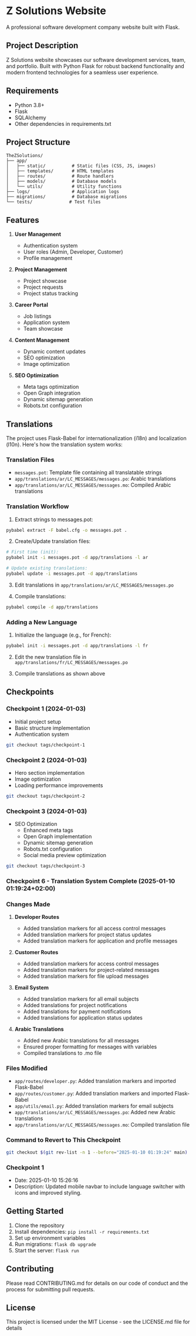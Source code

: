 # Z Solutions Website

A professional software development company website built with Flask.

## Project Description
Z Solutions website showcases our software development services, team, and portfolio. Built with Python Flask for robust backend functionality and modern frontend technologies for a seamless user experience.

## Requirements
- Python 3.8+
- Flask
- SQLAlchemy
- Other dependencies in requirements.txt

## Project Structure
```
TheZSolutions/
├── app/
│   ├── static/          # Static files (CSS, JS, images)
│   ├── templates/       # HTML templates
│   ├── routes/          # Route handlers
│   ├── models/          # Database models
│   └── utils/           # Utility functions
├── logs/                # Application logs
├── migrations/          # Database migrations
└── tests/              # Test files
```

## Features
1. **User Management**
   - Authentication system
   - User roles (Admin, Developer, Customer)
   - Profile management

2. **Project Management**
   - Project showcase
   - Project requests
   - Project status tracking

3. **Career Portal**
   - Job listings
   - Application system
   - Team showcase

4. **Content Management**
   - Dynamic content updates
   - SEO optimization
   - Image optimization

5. **SEO Optimization**
   - Meta tags optimization
   - Open Graph integration
   - Dynamic sitemap generation
   - Robots.txt configuration

## Translations

The project uses Flask-Babel for internationalization (i18n) and localization (l10n). Here's how the translation system works:

### Translation Files
- `messages.pot`: Template file containing all translatable strings
- `app/translations/ar/LC_MESSAGES/messages.po`: Arabic translations
- `app/translations/ar/LC_MESSAGES/messages.mo`: Compiled Arabic translations

### Translation Workflow
1. Extract strings to messages.pot:
```bash
pybabel extract -F babel.cfg -o messages.pot .
```

2. Create/Update translation files:
```bash
# First time (init):
pybabel init -i messages.pot -d app/translations -l ar

# Update existing translations:
pybabel update -i messages.pot -d app/translations
```

3. Edit translations in `app/translations/ar/LC_MESSAGES/messages.po`

4. Compile translations:
```bash
pybabel compile -d app/translations
```

### Adding a New Language
1. Initialize the language (e.g., for French):
```bash
pybabel init -i messages.pot -d app/translations -l fr
```

2. Edit the new translation file in `app/translations/fr/LC_MESSAGES/messages.po`

3. Compile translations as shown above

## Checkpoints

### Checkpoint 1 (2024-01-03)
- Initial project setup
- Basic structure implementation
- Authentication system
```bash
git checkout tags/checkpoint-1
```

### Checkpoint 2 (2024-01-03)
- Hero section implementation
- Image optimization
- Loading performance improvements
```bash
git checkout tags/checkpoint-2
```

### Checkpoint 3 (2024-01-03)
- SEO Optimization
  - Enhanced meta tags
  - Open Graph implementation
  - Dynamic sitemap generation
  - Robots.txt configuration
  - Social media preview optimization
```bash
git checkout tags/checkpoint-3
```

### Checkpoint 6 - Translation System Complete (2025-01-10 01:19:24+02:00)

### Changes Made
1. **Developer Routes**
   - Added translation markers for all access control messages
   - Added translation markers for project status updates
   - Added translation markers for application and profile messages

2. **Customer Routes**
   - Added translation markers for access control messages
   - Added translation markers for project-related messages
   - Added translation markers for file upload messages

3. **Email System**
   - Added translation markers for all email subjects
   - Added translations for project notifications
   - Added translations for payment notifications
   - Added translations for application status updates

4. **Arabic Translations**
   - Added new Arabic translations for all messages
   - Ensured proper formatting for messages with variables
   - Compiled translations to .mo file

### Files Modified
- `app/routes/developer.py`: Added translation markers and imported Flask-Babel
- `app/routes/customer.py`: Added translation markers and imported Flask-Babel
- `app/utils/email.py`: Added translation markers for email subjects
- `app/translations/ar/LC_MESSAGES/messages.po`: Added new Arabic translations
- `app/translations/ar/LC_MESSAGES/messages.mo`: Compiled translation file

### Command to Revert to This Checkpoint
```bash
git checkout $(git rev-list -n 1 --before="2025-01-10 01:19:24" main)
```

### Checkpoint 1
- Date: 2025-01-10 15:26:16
- Description: Updated mobile navbar to include language switcher with icons and improved styling.

## Getting Started
1. Clone the repository
2. Install dependencies: `pip install -r requirements.txt`
3. Set up environment variables
4. Run migrations: `flask db upgrade`
5. Start the server: `flask run`

## Contributing
Please read CONTRIBUTING.md for details on our code of conduct and the process for submitting pull requests.

## License
This project is licensed under the MIT License - see the LICENSE.md file for details
